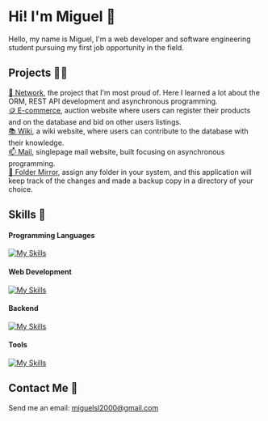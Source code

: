 # Hi! I'm Miguel 👋

Hello, my name is Miguel, I'm a web developer and software engineering student pursuing my first job opportunity in the field.


## Projects 👨‍💻

  [🔗 Network](https://github.com/Aeziren/social-network), the project that I'm most proud of. Here I learned a lot about the ORM, REST API development and asynchronous programming.   
  [🪙 E-commerce](https://github.com/Aeziren/e-commerce), auction website where users can register their products and on the database and bid on other users listings.     
  [📚 Wiki](https://github.com/Aeziren/wiki), a wiki website, where users can contribute to the database with their knowledge.    
  [📫 Mail](https://github.com/Aeziren/email), singlepage mail website, built focusing on asynchronous programming.    
  [💾 Folder Mirror](https://github.com/Aeziren/google-clone), assign any folder in your system, and this application will keep track of the changes and made a backup copy in a directory of your choice. 
 
## Skills 🎯
#### Programming Languages
[![My Skills](https://skillicons.dev/icons?i=js,python,c)](https://skillicons.dev)
#### Web Development
[![My Skills](https://skillicons.dev/icons?i=html,css,django,flask,bootstrap)](https://skillicons.dev)
#### Backend
[![My Skills](https://skillicons.dev/icons?i=sqlite,gcp)](https://skillicons.dev)
#### Tools
[![My Skills](https://skillicons.dev/icons?i=git,github,vscode,regex)](https://skillicons.dev)

## Contact Me 📩

Send me an email: miguelsl2000@gmail.com
